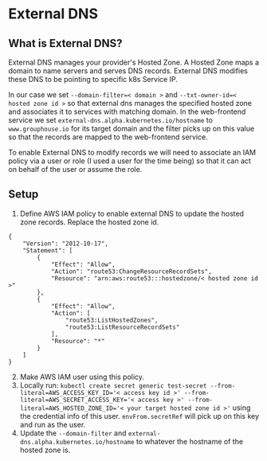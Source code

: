 # External DNS 

## What is External DNS? 
External DNS manages your provider's Hosted Zone. A Hosted Zone maps a domain to name servers and serves DNS records. External DNS modifies these DNS to be pointing to specific k8s Service IP. 

In our case we set `--domain-filter=< domain >` and `--txt-owner-id=< hosted zone id >` so that external dns manages the specified hosted zone and associates it to services with matching domain. In the web-frontend service  we set `external-dns.alpha.kubernetes.io/hostname` to `www.grouphouse.io` for its target domain and the filter picks up on this value so that the records are mapped to the web-frontend service. 

To enable External DNS to modify records we will need to associate an IAM policy via a user or role (I used a user for the time being) so that it can act on behalf of the user or assume the role. 

## Setup 
1. Define AWS IAM policy to enable external DNS to update the hosted zone records. Replace the hosted zone id. 
```
{
    "Version": "2012-10-17",
    "Statement": [
        {
            "Effect": "Allow",
            "Action": "route53:ChangeResourceRecordSets",
            "Resource": "arn:aws:route53:::hostedzone/< hosted zone id >"
        },
        {
            "Effect": "Allow",
            "Action": [
                "route53:ListHostedZones",
                "route53:ListResourceRecordSets"
            ],
            "Resource": "*"
        }
    ]
}
```
2. Make AWS IAM user using this policy. 
3. Locally run: `kubectl create secret generic test-secret --from-literal=AWS_ACCESS_KEY_ID='< access key id >' --from-literal=AWS_SECRET_ACCESS_KEY='< access key >' --from-literal=AWS_HOSTED_ZONE_ID='< your target hosted zone id >'` using the credential info of this user. `envFrom.secretRef` will pick up on this key and run as the user.  
4. Update the `--domain-filter` and `external-dns.alpha.kubernetes.io/hostname` to whatever the hostname of the hosted zone is. 